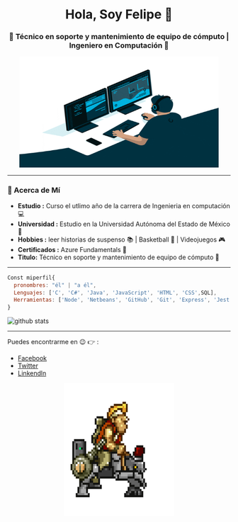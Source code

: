 
<h1 align="center">Hola, Soy Felipe 👋 </h1>
<h3 align="center">🚀 Técnico en soporte y mantenimiento de equipo de cómputo | Ingeniero en Computación  🚀</h3>

<p align="Center" ><img src="https://github.com/FelipeReyesMi/FelipeReyesMi/blob/main/photo/programador.gif" height="250px" width ="450px"></p>
  
---------------------------------------------------------------------------------------------------------------------------------------------------------------------------------
### 🤔 Acerca de Mí
-  **Estudio :**  Curso el utlimo año de la carrera de Ingenieria en computación :computer:  
-  **Universidad :** Estudio en la Universidad Autónoma del Estado de México	:school:
-  **Hobbies :** leer historias de suspenso :books: | Basketball :basketball: | Videojuegos :video_game: 
-  **Certificados :** Azure Fundamentals :page_facing_up:
-  **Titulo:** Técnico en soporte y mantenimiento de equipo de cómputo :scroll:

---------------------------------------------------------------------------------------------------------------------------------------------------------------------------------


```js
Const miperfil{
  pronombres: "él" | "a él",
  Lenguajes: ['C', 'C#', 'Java', 'JavaScript', 'HTML', 'CSS',SQL],
  Herramientas: ['Node', 'Netbeans', 'GitHub', 'Git', 'Express', 'Jest', 'Postman', 'MYSQL', 'MARIADB']
}
```

![github stats](https://github-readme-stats.vercel.app/api?username=FelipeReyesMi&show_icons=true&theme=dark)


---------------------------------------------------------------------------------------------------------------------------------------------------------------------------------



Puedes encontrarme en :wink: :point_right: :
- [Facebook](https://www.facebook.com/profile.php?id=100081813818636)
- [Twitter](https://twitter.com/reyes7604)
- [Linkendln](https://www.linkedin.com/in/felipe-reyes-miguel-604b9020a)

<p align="Center" ><img src="https://github.com/FelipeReyesMi/FelipeReyesMi/blob/main/photo/602c944bead0f625301bea4508c15da2.gif" height="300px" width ="250px"></p>


